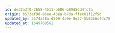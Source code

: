 ```yaml
---
id: ded2a3f0-2658-4511-b686-b09d56d4fc7a
origin: b573af9d-86ae-43ea-b7da-ffec81f12f5d
updated_by: 3574a48a-d509-4c9e-9e37-5b83b6cfdc78
updated_at: 1649769561
---
```

